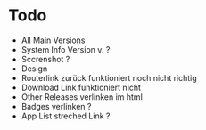 # Todo 


<!-- + Releses Observable + im Html richtig einfügen // this.apps kann ich releases ausgeben, bei this.releses nicht -->
+ All Main Versions 
+ System Info Version v. ? 
+ Sccrenshot ? 
+ Design
+ Routerlink zurück funktioniert noch nicht richtig
+ Download Link funktioniert nicht 
+ Other Releases verlinken im html
+ Badges verlinken ? 
+ App List streched Link ? 
<!-- + Discover more link -->


